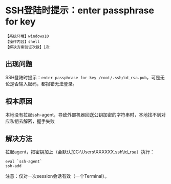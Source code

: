 # SSH登陆时提示：enter passphrase for key
`【系统环境】windows10`  
`【操作内容】shell`  
`【解决方案验证次数】1次`

## <i class="fa fa-question-circle"></i> 出现问题
SSH登陆时提示：`enter passphrase for key /root/.ssh/id_rsa.pub`，可是无论是否输入密码，都报错无法登录。
## <i class="fa fa-bullseye"></i> 根本原因
本地没有拉起ssh-agent，导致外部机器回送公钥加密的字符串时，本地找不到对应私钥去解密，握手失败
## <i class="fa fa-check-circle"></i> 解决方法
拉起agent，把密钥加上（会默认加C:\Users\XXXXXX\.ssh\id_rsa）执行：
```
eval `ssh-agent`
ssh-add
```
注意：仅对一次session会话有效（一个Terminal）。
